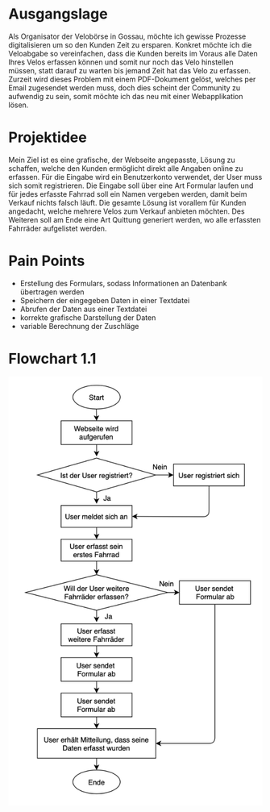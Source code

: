 # Ausgangslage

Als Organisator der Velobörse in Gossau, möchte ich gewisse Prozesse digitalisieren um so den Kunden Zeit zu ersparen. Konkret möchte ich die Veloabgabe so vereinfachen, dass die Kunden bereits im Voraus alle Daten Ihres Velos erfassen können und somit nur noch das Velo hinstellen müssen, statt darauf zu warten bis jemand Zeit hat das Velo zu erfassen. 
Zurzeit wird dieses Problem mit einem PDF-Dokument gelöst, welches per Email zugesendet werden muss, doch dies scheint der Community zu aufwendig zu sein, somit möchte ich das neu mit einer Webapplikation lösen.

# Projektidee

Mein Ziel ist es eine grafische, der Webseite angepasste, Lösung zu schaffen, welche den Kunden ermöglicht direkt alle Angaben online zu erfassen. Für die Eingabe wird ein Benutzerkonto verwendet, der User muss sich somit registrieren. Die Eingabe soll über eine Art Formular laufen und für jedes erfasste Fahrrad soll ein Namen vergeben werden, damit beim Verkauf nichts falsch läuft. Die gesamte Lösung ist vorallem für Kunden angedacht, welche mehrere Velos zum Verkauf anbieten möchten. Des Weiteren soll am Ende eine Art Quittung generiert werden, wo alle erfassten Fahrräder aufgelistet werden.

# Pain Points
- Erstellung des Formulars, sodass Informationen an Datenbank übertragen werden
- Speichern der eingegeben Daten in einer Textdatei
- Abrufen der Daten aus einer Textdatei
- korrekte grafische Darstellung der Daten
- variable Berechnung der Zuschläge

# Flowchart 1.1
![flowchart](static/Flowchart.png "Flowchart")
